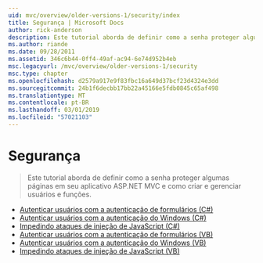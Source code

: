 ```yaml
---
uid: mvc/overview/older-versions-1/security/index
title: Segurança | Microsoft Docs
author: rick-anderson
description: Este tutorial aborda de definir como a senha proteger algumas páginas em seu aplicativo ASP.NET MVC e como criar e gerenciar usuários e funções.
ms.author: riande
ms.date: 09/28/2011
ms.assetid: 346c6b44-0ff4-49af-ac94-6e74d952b4eb
msc.legacyurl: /mvc/overview/older-versions-1/security
msc.type: chapter
ms.openlocfilehash: d2579a917e9f83fbc16a649d37bcf23d4324e3dd
ms.sourcegitcommit: 24b1f6decbb17bb22a45166e5fdb0845c65af498
ms.translationtype: MT
ms.contentlocale: pt-BR
ms.lasthandoff: 03/01/2019
ms.locfileid: "57021103"
---
```

<a name="security"></a>Segurança
====================
> Este tutorial aborda de definir como a senha proteger algumas páginas em seu aplicativo ASP.NET MVC e como criar e gerenciar usuários e funções.


- [Autenticar usuários com a autenticação de formulários (C#)](authenticating-users-with-forms-authentication-cs.md)
- [Autenticar usuários com a autenticação do Windows (C#)](authenticating-users-with-windows-authentication-cs.md)
- [Impedindo ataques de injeção de JavaScript (C#)](preventing-javascript-injection-attacks-cs.md)
- [Autenticar usuários com a autenticação de formulários (VB)](authenticating-users-with-forms-authentication-vb.md)
- [Autenticar usuários com a autenticação do Windows (VB)](authenticating-users-with-windows-authentication-vb.md)
- [Impedindo ataques de injeção de JavaScript (VB)](preventing-javascript-injection-attacks-vb.md)
